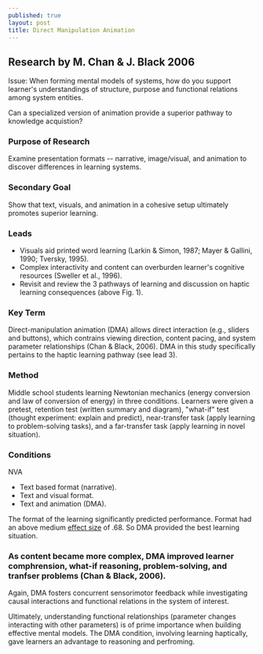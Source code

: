 ```yaml
---
published: true
layout: post
title: Direct Manipulation Animation
---
```


## Research by M. Chan & J. Black 2006

Issue: When forming mental models of systems, how do you support learner's understandings of structure, purpose and functional relations among system entities. 

Can a specialized version of animation provide a superior pathway to knowledge acquistion?

### Purpose of Research

Examine presentation formats -- narrative, image/visual, and animation to discover differences in learning systems.

### Secondary Goal

Show that text, visuals, and animation in a cohesive setup ultimately promotes superior learning.

### Leads
- Visuals aid printed word learning (Larkin & Simon, 1987; Mayer & Gallini, 1990; Tversky, 1995).
- Complex interactivity and content can overburden learner's cognitive resources (Sweller et al., 1996).
- Revisit and review the 3 pathways of learning and discussion on haptic learning consequences (above Fig. 1).

### Key Term

Direct-manipulation animation (DMA) allows direct interaction (e.g., sliders and buttons), which contrains viewing direction, content pacing, and system parameter relationships (Chan & Black, 2006). DMA in this study specifically pertains to the haptic learning pathway (see lead 3). 

### Method

Middle school students learning Newtonian mechanics (energy conversion and law of conversion of energy) in three conditions. Learners were given a pretest, retention test (written summary and diagram), "what-if" test (thought experiment: explain and predict), near-transfer task (apply learning to problem-solving tasks), and a far-transfer task (apply learning in novel situation).

### Conditions
NVA
- Text based format (narrative).
- Text and visual format.
- Text and animation (DMA).

The format of the learning significantly predicted performance. Format had an above medium [effect size](http://www.uccs.edu/lbecker/effect-size.html) of .68. So DMA provided the best learning situation.

### As content became more complex, DMA improved learner comphrension, what-if reasoning, problem-solving, and tranfser problems (Chan & Black, 2006).

Again, DMA fosters concurrent sensorimotor feedback while investigating causal interactions and functional relations in the system of interest.

Ultimately, understanding functional relationships (parameter changes interacting with other parameters) is of prime importance when building effective mental models. The DMA condition, involving learning haptically, gave learners an advantage to reasoning and perfroming.



